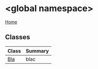 # \<global namespace>

[Home](../README.md)

## Classes

| Class | Summary |
| ----- | ------- |
| [Bla](Bla/README.md) | blac |

